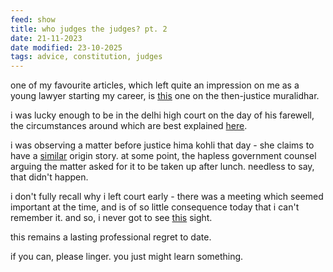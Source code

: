 ```yaml
---
feed: show
title: who judges the judges? pt. 2
date: 21-11-2023
date modified: 23-10-2025
tags: advice, constitution, judges
---
```


one of my favourite articles, which left quite an impression on me as a young lawyer starting my career, is [this](https://www.barandbench.com/columns/the-maruti-omni-van-lawyer-the-guy-whose-transfer-worries-you) one on the then-justice muralidhar.

i was lucky enough to be in the delhi high court on the day of his farewell, the circumstances around which are best explained [here](https://www.barandbench.com/columns/dr-justice-s-muralidhar-indias-lincoln-lawyer-turned-rockstar-judge). 

i was observing a matter before justice hima kohli that day - she claims to have a [similar](https://x.com/barandbench/status/1470768603624611845?s=20) origin story. at some point, the hapless government counsel arguing the matter asked for it to be taken up after lunch. needless to say, that didn't happen. 

i don't fully recall why i left court early - there was a meeting which seemed important at the time, and is of so little consequence today that i can't remember it. and so, i never got to see [this](https://x.com/advsanjoy/status/1235472712920899584?s=20) sight. 

this remains a lasting professional regret to date.

if you can, please linger. you just might learn something.
